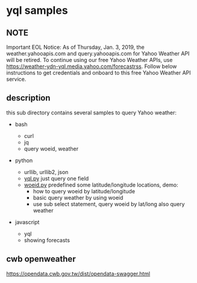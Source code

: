 # yql samples

## NOTE

Important EOL Notice: As of Thursday, Jan. 3, 2019, the weather.yahooapis.com and query.yahooapis.com for Yahoo Weather API will be retired.
To continue using our free Yahoo Weather APIs, use https://weather-ydn-yql.media.yahoo.com/forecastrss. Follow below instructions to get credentials and onboard to this free Yahoo Weather API service.

## description

this sub directory contains several samples to query Yahoo weather:
  * bash
      * curl
      * jq
      * query woeid, weather

  * python
      * urllib, urllib2, json
      * [yql.py](./yql.py) just query one field
      * [woeid.py](./woeid.py) predefined some latitude/longitude locations, demo:
        * how to query woeid by latitude/longitude
        * basic query weather by using woeid
        * use sub select statement, query woeid by lat/long also query weather

  * javascript
      * yql
      * showing forecasts

## cwb openweather

https://opendata.cwb.gov.tw/dist/opendata-swagger.html
